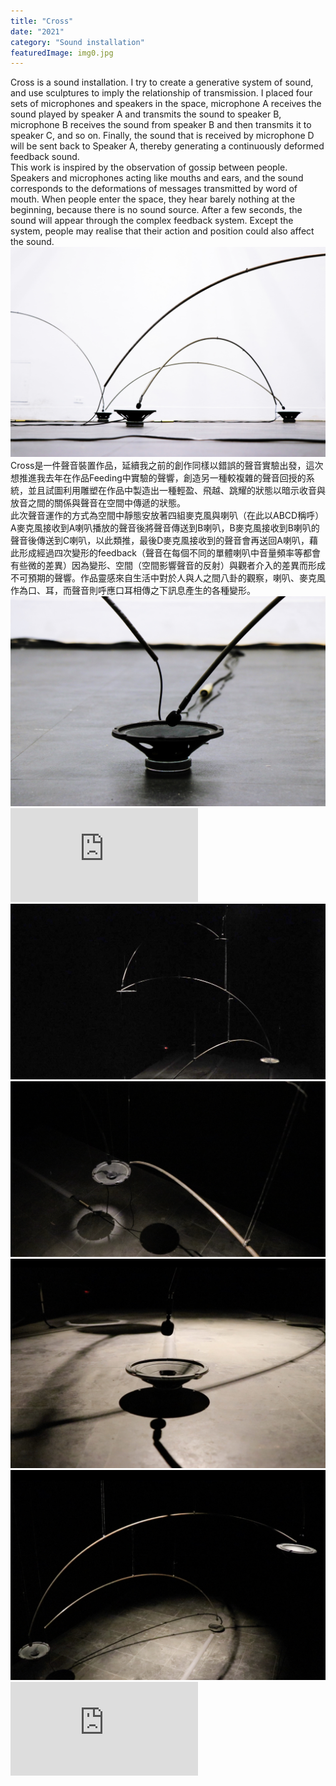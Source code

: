 ```yaml
---
title: "Cross"
date: "2021"
category: "Sound installation"
featuredImage: img0.jpg
---
```

  <div class="box">
      <div class="dscrptn">
      Cross is a sound installation. I try to create a generative system of sound, and use sculptures to imply the relationship of transmission. I placed four sets of microphones and speakers in the space, microphone A receives the sound played by speaker A and transmits the sound to speaker B, microphone B receives the sound from speaker B and then transmits it to speaker C, and so on. Finally, the sound that is received by microphone D will be sent back to Speaker A, thereby generating a continuously deformed feedback sound.<br>
      This work is inspired by the observation of gossip between people. Speakers and microphones acting like mouths and ears, and the sound corresponds to the deformations of messages transmitted by word of mouth. When people enter the space, they hear barely nothing at the beginning, because there is no sound source. After a few seconds, the sound will appear through the complex feedback system. Except the system, people may realise that their action and position could also affect the sound.<br>
      </div>
  </div>


  <div class="box">
      <img class="subimg" src="./img1.jpg">
  </div>


  <div class="box">
      <div class="dscrptn">
      Cross是一件聲音裝置作品，延續我之前的創作同樣以錯誤的聲音實驗出發，這次想推進我去年在作品Feeding中實驗的聲響，創造另一種較複雜的聲音回授的系統，並且試圖利用雕塑在作品中製造出一種輕盈、飛越、跳耀的狀態以暗示收音與放音之間的關係與聲音在空間中傳遞的狀態。<br>
    	此次聲音運作的方式為空間中靜態安放著四組麥克風與喇叭（在此以ABCD稱呼）A麥克風接收到A喇叭播放的聲音後將聲音傳送到B喇叭，B麥克風接收到B喇叭的聲音後傳送到C喇叭，以此類推，最後D麥克風接收到的聲音會再送回A喇叭，藉此形成經過四次變形的feedback（聲音在每個不同的單體喇叭中音量頻率等都會有些微的差異）因為變形、空間（空間影響聲音的反射）與觀者介入的差異而形成不可預期的聲響。作品靈感來自生活中對於人與人之間八卦的觀察，喇叭、麥克風作為口、耳，而聲音則呼應口耳相傳之下訊息產生的各種變形。<br>
      </div>
  </div>


  <div class="box">
      <img class="subimg" src="./img2.jpg">
  </div>

  <div class="box"></div>

  <iframe title="vimeo-player" src="https://player.vimeo.com/video/530008996" frameborder="0" allowfullscreen></iframe>

  <div class="box">
      <img class="subimg" src="./img3.jpg">
  </div>

  <div class="box">
      <img class="subimg" src="./img4.jpg">
  </div>

  <div class="box">
      <img class="subimg" src="./img5.jpg">
  </div>

  <div class="box">
      <img class="subimg" src="./img6.jpg">
  </div>

  <iframe title="vimeo-player" src="https://player.vimeo.com/video/548477446" frameborder="0" allowfullscreen></iframe>
